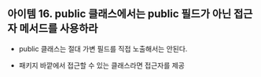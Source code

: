 ## 아이템 16. public 클래스에서는 public 필드가 아닌 접근자 메서드를 사용하라
- public 클래스는 절대 가변 필드를 직접 노출해서는 안된다.

- 패키지 바깥에서 접근할 수 있는 클래스라면 접근자를 제공